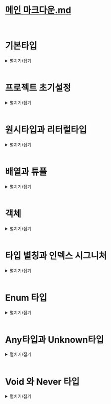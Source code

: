 # [메인 마크다운.md](README.md)
<br>

# 기본타입
<details>
<summary>펼치기/접기</summary>
<br>

타입스크립트가 자체적으로 제공하는 타입들을 말하며, 내장 타입이라고도 부른다.

## 타입 계층도
![타입 계층도.png](%ED%83%80%EC%9E%85%20%EA%B3%84%EC%B8%B5%EB%8F%84.png)
위 사진은 타입스크립트가 제공하는 여러개의 기본 타입들을 계층에 따라 분류한 타입 계층도, 타입 트리 라는 그림이다.  
그림을 자세히 보면 **null**, **undefined**, **number**, **string** 처럼 자바스크립트에서 이미 사용중인 타입들도 존재하며,  
그밖에 **unknown**, **any**, **void**, **never** 같은 자바스크립트에서는 볼 수 없었던 처음 듣는 생소한 타입들도 존재한다.

타입스크립트에서는 이처럼 꽤 많은 기본 타입들이 제공 되며, 각각의 타입들은 서로 부모와 자식 관계를 이루게 되면서 계층을 형성하게된다.  

## 배우게 될 타입스크립트 타입

- 원시타입
  - number
  - string
- 비원시타입
  - object
  - Array
- 특수타입
  - unknown
  - any
  - void
  - undefined


</details>
<br>

# 프로젝트 초기설정
<details>
<summary>펼치기/접기</summary>
<br>

- 프로젝트 초기화
  ```bash
  npm init
  ```

- @types/node 패키지 설치 (Node.js 타입 정의 제공 패키지)
  ```bash
  npm i @types/node
  ```
  
- tsconfig.json
  ```json
  {
    "compilerOptions": {
      "target": "ESNext", /* 컴파일 결과인 자바스크립트 코드가 사용할 자바스크립트 버전*/
      "module": "ESNext", /* 컴파일 결과인 자바스크립트 코드가 사용할 모듈 시스템 버전 */
      "outDir": "dist", /* 컴파일 결과인 자바스크립트 코드가 위치할 디렉토리 */
      "strict": true, /* 엄격한 타입 검사 */
      "moduleDetection": "force" /* 모든 타입스크립트 파일들을 개별 모듈로 취급 */
    },
    "include": ["src"] /* tsc 대상 디렉토리 */
  }
  ```

- src/index.ts 추가
  ```ts
  console.log("안녕 새 프로젝트");
  ```
  
- tsc 컴파일 명령
  ```bash
  tsc
  ```
- 컴파일 결과 js파일
  ```js
  console.log("안녕 새 프로젝트");
  export {}; // tsconfig.json "moduleDetection": "force"로 자동 추가
  ```
  
- 컴파일된 js파일 node 실행
  ```js
  node dist/index.js
  ```

###  TypeScript ESM 지원을 위한 ts-node 설정
node 실행시 아래와 같은 오류가 발생한다.
- SyntaxError: Unexpected token 'export' 에러 발생
  ```text/plain
  SyntaxError: Unexpected token 'export'
    at internalCompileFunction (node:internal/vm:77:18)
    at wrapSafe (node:internal/modules/cjs/loader:1288:20)
    at Module._compile (node:internal/modules/cjs/loader:1340:27)
    at Module.m._compile (C:\Users\yjou7\AppData\Roaming\npm\node_modules\ts-node\src\index.ts:1618:23)
    at Module._extensions..js (node:internal/modules/cjs/loader:1435:10)
    at Object.require.extensions.<computed> [as .ts] (C:\Users\yjou7\AppData\Roaming\npm\node_modules\ts-node\src\index.ts:1621:12)
    at Module.load (node:internal/modules/cjs/loader:1207:32)
    at Function.Module._load (node:internal/modules/cjs/loader:1023:12)
    at Function.executeUserEntryPoint [as runMain] (node:internal/modules/run_main:135:12)
    at phase4 (C:\Users\yjou7\AppData\Roaming\npm\node_modules\ts-node\src\bin.ts:649:14)
  ```
기본적으로 Node.js는 CommonJS(CJS) 모듈 시스템을 사용하며, 타입스크립트는 ESM 구문을 지원한다.  
(우리 설정에서는 명시적으로 한번 더 타입스크립트의 컴파일러의 module옵션을 ESNext로 설정함.)
Node.js가 CommonJS 환경에서 실행되면 타입스크립트의 ESM 구문을 이해하지 못하기 때문에 발생한 오류이다.  
대응 방법으로는 package.json에 아래와 같이 Node.js에 ESM을 사용하겠다는 명시적 설정을 한다.  
이는 Node.js가 기본 CommonJS 모듈 시스템에서 타입스크립트의 ESM 구문을 인식할 수 있도록 설정하는 것이다.  

- "type": "module" 옵션 추가 (package.json)
  ```json
  "type": "module", /* 추가 */
  "scripts": {/* 생략 */}
  ```

- ts-node 컴파일 및 실행 명령
  ```
  ts-node src/index.ts
  ```

- ERR_UNKNOWN_FILE_EXTENSION 에러발생  
  ```
  TypeError [ERR_UNKNOWN_FILE_EXTENSION]: Unknown file extension ".ts" for C:\Programming\workspace_vs\onebite-typescript\section02\src\index.ts
    at Object.getFileProtocolModuleFormat [as file:] (node:internal/modules/esm/get_format:160:9)
    at defaultGetFormat (node:internal/modules/esm/get_format:203:36)
    at defaultLoad (node:internal/modules/esm/load:143:22)
    at async nextLoad (node:internal/modules/esm/hooks:865:22)
    at async nextLoad (node:internal/modules/esm/hooks:865:22)
    at async Hooks.load (node:internal/modules/esm/hooks:448:20)
    at async MessagePort.handleMessage (node:internal/modules/esm/worker:196:18) {
    code: 'ERR_UNKNOWN_FILE_EXTENSION'
  }
  ```
  ts-node는 기본적으로 commonJS 모듈 시스템을 지원한다.  
  앞서 "type": "module" 설정이 Node.js의 ESM 환경을 활성화하지만, 기본적으로 CommonJS 모듈 시스템인 ts-node(따로 설정은 가능함.)를 통해 .ts파일을 실행하려 하기 때문에 .ts 파일 확장자를 처리하지 못한다.  
  이러한 복합적인 원인으로 ERR_UNKNOWN_FILE_EXTENSION 문제가 발생한다.  

  이를 해결하기 위해서는타 타입스크립트 컴파일 옵션 설정을 통해 ts-node 옵션에 esm을 활성화 해줘야 한다.  

- 타입스크립트 컴파일 옵션 ts-node esm 추가
  ```json
  "ts-node": {
    "esm": true
  }
  ```

  만약 위 옵션 추가후에도 ts-node 오류가 난다면 이는 node버전별 설정 차이 이기 때문에 package.json의 Node.js의 ESM 활성화 설정인 `type:module 옵션을 제거`하고 타입스크립트 컴파일러 옵션을 `module 옵션을 CommonJS`로 변경한 뒤 실행하면 정상적으로 실행된다.  
  그러나 현재 프로젝트의 모듈시스템 버전은 ESNext로 설정해야 하므로 더이상 ts-node를 사용하지 않고 tsx 명령을 통해 컴파일과 실행을 동시에 하도록 한다.(두 설정 모두 제거.)  
  
- tsx 컴파일 및 실행 명령
  ```
  tsx src/index.ts
  ```  

</details>
<br>

# 원시타입과 리터럴타입
<details>
<summary>펼치기/접기</summary>
<br>

## 원시타입 (Primitive Type) 이란?
동시에 딱 하나의 값만 저장할 수 있는 타입을 말한다.  
예를들어 원시타입이 아닌 배열이나 객체와 같은 비원시타입은 여러개의 값들을 저장할 수 있다.  
반면에 number, string, boolean, null, undefined 같은 원시타입들은 숫자면 숫자, 문자열이면 문자열 등, 딱 하나의 값만 저장할 수 있는 타입이다.  


### 종류
1. number
2. string
3. boolean
4. null
5. undefined

### number타입  
  자바스크립트에서 숫자를 의미하는 모든 값을 포함하는 타입이다.
- chapter1.ts
  ```ts
  /* 1. number 타입 */
  let num1: number = 123; // 양의 정수
  let num2: number = -123; // 음의 정수
  let num3: number = 0.123; // 양의소수
  let num4: number = -0.123; // 음의 소수
  let num5: number = Infinity; // 양의 무한대
  let num6: number = -Infinity; // 음의 무한대
  let num7: number = NaN; // Not A Number
    
  num1 = 'hello'; // Type 'string' is not assignable to type 'number'.
  ```
  위와 같이 변수의 이름 뒤에 콜론(:)을 쓰고 타입을 작성하여 변수의 타입을 정의하는 문법을 타입스크립트에서는 타입 주석 또는 타입 어노테이션이라고 부른다.  
  ```ts
  /* 1. number 타입 */
  let num1: number = 123; // 양의 정수
  num1 = 'hello'; // Type 'string' is not assignable to type 'number'.
  ```
  만약 위처럼 문자열로 초기화 하게 되면, 오류가 난다.
  ```ts
  /* 1. number 타입 */
  let num1: number = 123; // 양의 정수
  num1.toUpperCase(); // Property 'toUpperCase' does not exist on type 'number'.
  ```
  문자열에만 적용할 수 있는 문자열 전용 메소드도 사용할 수 없다.

  ```ts
  /* 1. number 타입 */
  let num1: number = 123; // 양의 정수
  num1.toFixed();
  ```
  숫자에만 사용 가능한 메소드 정상 호출이 가능하다.

### string타입
- chapter1.ts
  ```ts
  /* 2. string 타입 */
  let str1: string = "hello" // 쌍따옴표 문자열
  let str2: string = 'hello' // 홑따옴표 문자열
  let str3: string = `hello` // 벡틱 문자열
  let str4: string = `hello ${num1}` // template literal도 string 타입에 포함된다.
  ```
  마찬가지로 `str1 = 123;` 처럼 정수로 초기화 하게 되면 오류가 나며, `str1.toFixed();` 과 같이 코드를 선언하게 되면 숫자에만 적용할 수 있는 숫자 전용 메소드를 사용할 수 없게 된다. 
  
### boolean타입
- chapter1.ts
  ```ts
  /* 3. boolean 타입 */
  let bool1: boolean = true;
  let bool2: boolean = false;
  ```
  당연히 문자열이나 숫자열을 저장하려고 하면 오류가 발생한다.  

### null타입
- chapter1.ts
  ```ts
  /* 4. null 타입 */
  let null1: null = null;
  ```
  null값 이외에는 다른값을 저장할 수 없게 된다.
- 
### undefined타입
- chapter1.ts
  ```ts
  /* 5. undefined 타입 */
  let unde1: undefined = undefined;
  ```
  
null과 undefined는 타입스크립트에서 별도의 타입으로 존재하기 때문에 변수의 타입으로 정의할 수 있다.

### strictNullChecks (엄격한 null체크) 컴파일 옵션
한가지 생각해 볼 법한 주제가 있다.  
`let numA: number = null;` 코드처럼 자바스크립트의 경우 지금 당장 넣을 값이 없는경우 null로 초기화 하지만, 타입스크립트에서는 이를 허용하지 않는다.  
null이라는 값은 null타입이 별도로 존재하고 number타입 안에 포함되는 값이 아니기 때문이다.  
만약 정말 중간에 저장할 값이 없어서 어쩔수 없이 잠깐 null이라도 넣어야하는 상황이 있을 수 있다.  
이 경우 컴파일러 옵션을 조절하여 임시로 null값을 저장할 수 있는 방법이 존재한다.  

- tsconfig.json
  ```json
  {  
    "strict": true,
    "strictNullChecks": false
  }
  ```
  
- Restart TS Server  
  Ctrl + Shift + P > restart 검색 > Restart TS Server

strictNullChecks 옵션은 이름에서 알 수 있듯이, 엄격한 null 검사 옵션이다.
엄격하게 null을 검사한다는것은 쉽게 말해 null타입이 아닌 변수에 null값을 할당하는것을 허용할 것인지에 대해 결정하는 옵션이다.  
이 옵션을 false로 적용하게 되면 null타입이 아닌 number타입의 변수에도 null을 임시로 넣을 수 있게 설정해 줄 수 있는 것이다.
개발하고 있는 상황에 따라 변수에 null값을 임시로 넣어야 하는 상황이 많다면 strictNullChecks 옵션을 끄고 개발 할 수 있다.
옵션을 따로 명시적으로 선언하지 않을경우 해당 옵션의 기본값은 true로 엄격하게 null을 검사하도록 적용된다.
strict옵션이 strictNullChecks 옵션의 상위 옵션이다.
기본적으로 strict옵션이 켜져있으면 strictNullChecks 옵션도 따라서 켜지고, 만약 strict옵션이 꺼져있으면 strictNullChecks옵션도 함께 꺼진다.  
위 컴파일 설정 예제에서는 strict옵션이 켜져있고 strictNullChecks옵션은 개발자가 명시적으로 꺼놨기 때문에 이 경우 strict는 켜져있으나 strictNullchecks옵션은 꺼져있게 된다.  

(옵션을 끄는 방법은 역순으로 지운뒤 Restart TS Server를 실행하면 된다.)

## 리터럴(literal)타입

타입스크립트에서는 number나 string처럼 여러 형태의 값을 포함하는 타입 뿐만아니라, 딱 하나의 값만 포함하는 리터럴(literal)이라는 독특한 타입이 존재한다.
리터럴(값) 타입이란 값 그 자체가 타입이 되는 유형의 타입들이다.  
예를들어 `let numB: 10 = 10;` 코드처럼 numB라는 변수의 타입을 number가 아닌 값 10으로 정의한다.  
이렇게 변수의 타입을 값 그 자체로 정의하면, 정의한 값 외에는 다른 값을 저장할 수 없다.  
10이라는 값만 허용하는 타입을 만든셈이다.  
숫자 타입 말고도 다른 타입들도 리터럴 타입으로 정의가 가능하다.

### string literal
- chapter1.js
  ```ts
  let strA: "hello" = "hello";
  strA = "df" // Type '"df"' is not assignable to type '"hello"'. 
  ```
  위와 같이 문자열 hello라는 값의 리터럴 타입의 변수 strA를  선언한 후, 해당 변수에 다른 문자열 값인 "df"로 초기화시 오류가 발생하게 된다.

### boolean literal
- chapter1.js (boolean literal)
  ```js
  let boolA: true = true;
  boolA = false; // Type 'false' is not assignable to type 'true'
  let boolB: true = false; // Type 'false' is not assignable to type 'true'.
  ```
  3번째 라인 코드처럼 리터럴 타입을 선언함과 동시에 리터럴 타입과 다른 값을 저장할 경우에도 오류가 발생한다.  

타입스크립트의 리터럴 타입은 원시타입 안에 포함되는 값 중 하나를 마치 타입인것과 같이 정의해서 사용할 수 있다.
리터럴 타입은 복합적인 타입들을 만들 때 굉장히 유용하게 사용되기 때문에 알아두는것이 좋다.
</details>
<br>

# 배열과 튜플
<details>
<summary>펼치기/접기</summary>
<br>

## 배열 타입

### Type[] - 인덱스 기호 방식 타입
- src/chapter2.ts
  ```ts
  let numArr: number[] = [1, 2, 3]; // 1. Type[] - 인덱스 기호 방식 배열 타입
  let strArr: string[] = ["hello", "im", "yooHyeokSchool"];
  ```

## Array<Type> - 제네릭 타입 방식의 배열 타입
- src/chapter2.ts
  ```ts
  let boolArr: Array<boolean> = [true, false, true]; // 2. Array<Type> - 제네릭 타입 방식의 배열 타입 정의
  ```

## 다양한 타입의 요소로 구성된 배열의 배열타입
변수의 타입을 어떻게 정의해야 될지 잘 모르겠을 때에는 마우스 커서를 변수에 올려본다.  
이전에 설명했던 타입추론 즉, 타입스크립트는 점진적 타입 시스템을 사용하기 때문에 변수의 타입을 초기화하는 값을 기준으로 자동으로 추론한다.  
따라서 IDE의 도움을 받아 추론된 타입을 확인한다.  
let multiArr: (string | number | boolean)[] 와 같이 알려주는데 여기서 소괄호는 요소의 타입이고, 대괄호는 배열이다.  
소괄호 안에 string | number | bollean 이라고 되어있는데, 여기서 | 바를 사용하는것을 유니온타입이라고 부르며,  
이는 배열의 요소가 string이나 number나 boolean일 수 있다는 의미로 이렇게 유연한 타입을 만들 수 있다. 
- src/chapter2.ts
  ```ts
  let multiArr: (number | string | boolean)[] = [1, "hello", true];
  ```

## 다차원 배열 타입
 다차원 배열이란?  
 배열 안에 배열, 배열 안에 배열 안에 배열 과 같이 2차원이거나 3차원 배열을 의미한다.  
 타입을 정의하는 방법은 요소들의 타입을 적고, 대괄호를 두번 기제한다.  
- src/chapter2.ts
  ```ts
  let doubleArr: number[][] = [
    [1, 2, 3],
    [4, 5]
  ]
  ```
## 튜플 타입

튜플이란?  
자바스크립트에는 없고 타입스크립트에서만 특별하게 제공되는 타입으로 길이와 타입이 고정된 배열을 말한다.  
자바스크립트의 배열은 기본적으로 길이와 타입 모두 고정되어 있지 않다.  
따라서 개수를 마음대로 늘릴 수도 있고 배열에 들어가는 요소의 타입도 자유롭다.  
그리고 타입스크립트의 배열은 배열에 들어가는 요소의 타입은 고정시킬 수 있지만 길이까지 고정시킬 수는 없다.  
튜플은 타입도 고정하지만 길이까지 고정할 수 있는 그런 배열 타입을 의미한다.  

- src/chapter2.ts
  ```ts
  let tup1: [number, number] = [1, 2] // 오직 number 타입
  tup1 = [1, 2, 3] // Error: Type '[number, number, number]' is not assignable to type '[number, number]'. Source has 3 element(s) but target allows only 2.
  tup1 = ["1", "2"] // Error: Type 'string' is not assignable to type 'number'.
  ```
튜플의 타입을 정의하는 방법은 각 요소들의 타입을 대괄호 안에 배열 형태로 나열한다.  
이렇게 튜플 타입을 정의할 경우 처럼 튜플 타입의 길이를 넘어서는 배열도 저장할 수 없으며,  
길이를 만족하더라도 타입을 만족하지 않는 배열도 저장할 수 없다.  

만약 타입이 서로 다른 튜플을 정의할 경우 타입의 순서가 다르게 초기화 하거나, 역시 길이가 다르면 오류가 발생하게 된다.
- src/chapter2.ts
  ```ts
  let tup2: [number, string, boolean] = [1, "2", true] // 튜플 타입 정의: 각 요소의 타입을 배열형태로 정의한다.
  tup2 = ["2", 1, true] // Error: Type 'string' is not assignable to type 'number' / Type 'number' is not assignable to type 'string'.
  ```


사실 튜플은 별도로 존재하는 자료형이라 보기 어렵고, 그냥 배열이다.
- src/chapter2.ts
  ```ts
  let tup1: [number, number] = [1, 2];
  let tup2: [number, string, boolean] = [1, "2", true];
  ```
- tsc 컴파일 - dist/index.js
  ```js
  let tup1 = [1, 2];
  let tup2 = [1, "2", true];
  export {};
  ```
위와 같이 tsc로 컴파일 하고 결과를 보게되면, 결국 자바스크립트 코드로 컴파일 되어 변환될때는 배열로 변환된다는것을 확인할 수 있기 때문이다.  

또한, 튜플 타입으로 정의된 배열에 배열의 메소드를 활용하여 push를 하거나 pop을 할 때에는 튜플의 길이 제한이 발동하지 않는다.
따라서 튜플 타입을 사용할 때에는 배열 메소드를 사용해서 push나 pop과 같이 요소를 추가하거나 제거할 때에는 각별히 주의해서 사용해야한다.
- src/chapter2.ts
  ```ts
  let tup2: [number, string, boolean] = [1, "2", true]
  tup2.push("메롱")
  ```


### 튜플을 유용하게 사용할 수 있는 예제
- src/chapter2.ts
  ```ts
  const user = [
    ["유혁", 1],
    ["스쿨", 2],
    ["홀리", 3],
    ["몰리", 4],
    [5, "초이"] // 해당 요소의 0번 인덱스에 toUpperCase()를 적용한다면, 오류가 발생할것이다.
  ]
  ```
위 배열 형태를 보면, 2차원 배열의 첫번쨰 요소로 이름, 두번째 요소로 인덱스를 규칙적으로 사용하고 있다.
그러나 눈치 없는 동료 개발자가 해당 배열에 첫번째 요소로 인덱스를, 두번째 요소로 이름을 넣게 될 경우 
만약 해당 요소의 0번 인덱스에 toUpperCase()를 적용한다면, 오류가 발생할것이다.

이러한 상황은 튜플 타입을 정의하여 미연에 방지할 수 있다.

- src/chapter2.ts
  ```ts
  const user: [string, number][] = [
    ["유혁", 1],
    ["스쿨", 2],
    ["홀리", 3],
    ["몰리", 4],
    [5, "초이"] // Error: Type 'number' is not assignable to type 'string' | Type 'string' is not assignable to type 'number'
  ]
  ```

위 예제 코드와 같이 `[string, number][]` 의 형태로 첫번째 요소는 문자열, 두번째 요소는 숫자로 정의해준다.  
(이는 일반적인 배열 버킷 구조와 반대되는 순서로 보일 수 있다.)
결론적으로, 튜플을 사용하면 배열을 사용할 때 인덱스의 위치에 따라서 넣어야 하는 값들이 이미 정해져 있고, 그 순서를 지키는 게 중요할 때 
값을 잘못 넣지 않도록 방지해 줄 수 있다.
</details>
<br>

# 객체
<details>
<summary>펼치기/접기</summary>
<br>

## object 타입
자바스크립트에는 object라는 객체를 의미하는 타입이 있다.  
해당 타입은 사용자가 정의한 객체의 타입으로 정의할 수 있다.  

- object 타입으로 객체 타입 정의 - src/chapter3.ts
  ```ts
  let user:object = {
    id: 1,
    name: "유혁스쿨"
  }
  ```
그러나 object는 객체라는 정보 외에는 아무런 정보 없는 타입이므로 object타입으로 정의할경우 해당 객체의 property나 메소드에 뭐가 있는지 알 수 없게 된다.  
따라서 object타입으로 객체의 타입을 정의한다면 점 표기법으로 접근할 경우 오류가 발생한다.  

- 프로퍼티 접근시 오류 발생 - src/chapter3.ts
  ```ts
    let user:object = {
    id: 1,
    name: "유혁스쿨"
  }
  user.id; // Property 'id' does not exist on type 'object'.
  ```
타입스크립트에 object라는 타입은 값이 객체다 라는 정보 외에는 아무런 정보가 없는 타입이기 때문에, object로 정의할 경우 해당 객체의 프로퍼티나 메소드에 무엇이 있는지 알 수가 없다.
변수의 타입을 object로 지정한다는 것은 "이 변수는 객체이긴 한데 그 이상은 몰라" 라는것과 같다.  
따라서 객체의 타입을 정할때에는 해당 프로퍼티를 포함하여 객체의 모양을 정확한 타입으로 만들어야 한다.  

- 객체 타입 정의 - src/chapter3.ts
  ```ts
  let user2: { // 객체를 선언하는 형태로 객체 내부에 property를 선언하고 타입을 지정
    id: number;
    name: string;
  } = {
    id: 1,
    name: "유혁스쿨"
  }
  user2.id;
  ```
위 코드처럼 변수 user의 타입에 중괄호를 먼저 열고, 마치 객체 리터럴을 쓰는것 처럼 각각의 property를 선언해주고, 각 property에 정의할 타입을 지정해준다.  
이렇게 객체에 대한 정확한 타입을 정의할 경우 점 표기법으로 프로퍼티에 접근하는 코드에 오류가 없이 정상적으로 수행된다.  

결론적으로 정리하자면 객체의 타입을 정의할 때 object를 사용하면 객체인것은 알지만 프로퍼티나 메소드에 접근하면 오류가 나기 때문에 잘 쓰지 않고 객체의 모든 프로터티들의 타입까지 구조적으로 정의할 수 있는 방식으로 사용해야 한다.  

- 다른 예제 - src/chapter3.ts
  ```ts
  let dog: {name: string; color: string;} = {
    name: "돌돌이",
    color: "brown"
  }
  ```
위와 같이 객체의 타입을 property 기반으로 잘 정의할 수가 있다.  

C언어나 Java같은 정적 타입 시스템 언어의 경우 이렇게 객체의 타입을 정의할 때 프로퍼티를 일일히 다 나열해 가면서 프로퍼티 기반으로 객체 타입을 정의하는 하기도 하지만, 특정 상황에서는 객체면 모두 Object로, 문자열이면 모두 String으로 이름을 기준으로 타입을 정의하는 경우가 많다.  
그러나 타입스크립트에서는 방금 타입을 정의했던 것처럼 User객체만의 타입을 프로퍼티 기반으로 정의하고, Dog 객체만의 타입을 프로퍼티 기반으로 정의한다.  
이렇게 타입스크립트에서는 객체의 타입을 정의할 때 object같은 단순한 이름으로 타입을 정의하는 것이 아니라 해당 객체를 이루는 프로퍼티나 메소드가 어떻게 생겼는지 즉, 해당 객체의 구조를 기준으로 타입을 정의한다.  
따라서 타입스크립트의 이런 특징을 구조적 타입 시스템 이라고 부른다.  
구조적 타입 시스템은 쉽게말해 프로퍼티를 기준으로 타입을 결정하는 시스템 이므로 프로퍼티 기반 타입 시스템이라고도 부르기도 한다.  
반면 이전에 설명했던 자바와 C 등 대부분의 언어가 사용하는 이름을 기준으로 타입을 정의하는 것을 명목적 타입 시스템이라고 부른다.  

#### 타입시스템 유형
- 구조적 (프로퍼티 기반)
  - property를 기준으로 타입을 결정하는 타입 시스템
  - 프로퍼티 기반 타입시스템 이라고도 한다.
  - 프로퍼티나 메소드등 객체의 구성 및 구조를 기준으로 타입 정의

- 명목적 (이름 기반)
  - 대부분의 프로그래밍 언어에서 사용하는 타입 시스템
  - 이름을 기준으로 타입을 정의한다.
  - ex) 객체의 경우 공통분모 Object, 문자열인 경우 String

### optional(선택적) 프로퍼티
객체를 사용하다 보면 가끔 어떤 프로퍼티는 없어도 되는 경우가 있다.  
예를들어 user라는 변수에 새로운 회원을 저장하고 싶은데 아직 회원의 id는 모르고 이름만 알고 있는 경우가 있다.  
이때 id를 모른다고 초기화하지 않는다면 오류가 발생한다.  
user라는 변수의 타입을 id와 name이라는 두개의 프로퍼티를 갖는 객체로 타입을 정의해 놨기 때문이다.  
이렇게 id라는 프로퍼티가 초기화시 있어도 되고 없어도 되는 선택적인 프로퍼티라면 id프로퍼티 이름 뒤에 물음표 하나만 추가해 주면 오류가 발생하지 않는다.  
여기서 물음표의 의미는 프로퍼티가 있어도 되고 없어도 된다는 뜻이다.
{id?: number} 과 같이 정의하였을때 해당 프로퍼티 타입을 해석해보면 
id프로퍼티는 있어도 되고 없어도 되는 선택적인 프로퍼티이며, 만약 있을경우 value의 타입은 number여야만 한다. 라는 뜻으로 타입이 정의된다.
프로퍼티를 지정해 줄것이라면 정수값으로 지정해주고, 만약 정수가 아닌 문자열 값으로 지정할 경우 오류가 발생한다.

- src/chapter3.ts
  ```ts
  let user3: {id?: number; name: string;};

  user3 = {
    name: "홍길동"
  }
  ```

### readonly(읽기전용) 프로퍼티
예를들어 내부에서 값이 절대 수정되어서는 안되는 환경변수 등 객체의 프로퍼티에 접근하여 값을 변경하면 안되는 경우가 있다.  
이런 경우 타입 정의에서 해당 프로퍼티의 이름 앞에 readonly라는 키워드를 붙이면 프로퍼티의 값을 변경하는 행위를 막을 수 있다.  

- src/chapter3.ts
  ```ts
  let config: {readonly apiKey: string;} = {
    apiKey: "My Api Key"
  }

  config.apiKey = "hacked" // Error: Cannot assign to 'apiKey' because it is a read-only property.
  ```
  
</details>
<br>

# 타입 별칭과 인덱스 시그니처
<details>
<summary>펼치기/접기</summary>
<br>

## 타입별칭
변수를 정의하는 것과 같이 타입에 별칭을 주어 정의하는 방식이다.  
만약 여러개의 프로퍼티로 구성된 객체가 하나 있고, 동일한 타입의 프로퍼티로 구성된 객체를 반복해서 선언할 경우 코드가 굉장히 길어진다.  
이런 경우에 마치 변수를 선언하는것 처럼 타입을 별칭으로 먼저 정의한 후 각각의 객체에 타입 어노테이션으로 해당 별칭을 적용하면 타입 재사용이 가능해지며,  
불필요한 코드라인을 절약할 수 있다.  

### 타입별칭 예제

#### AS-IS
- src/chapter4.ts
  ```ts
  let user: {
    id: number;
    name: string;
    nickname: string;
    birth: string;
    bio: string;
    location: string;
  } = {
    id: 1,
    name: "유재혁",
    nickname: "유혁스쿨",
    birth: "1992.10.23",
    bio: "안녕하세요",
    location: "광명시"
  }
  let user2: {
    id: number;
    name: string;
    nickname: string;
    birth: string;
    bio: string;
    location: string;
  } = {
    id: 2,
    name: "홍길동",
    nickname: "유혁스쿨",
    birth: "1992.10.23",
    bio: "안녕하세요",
    location: "광명시"
  }
  ```
  위 코드를 보면 벌써부터 페이지의 절반을 차지한다.  
  실제로 객체의 타입을 보면 동일하게 반복되는것을 볼 수 있다.  
  이제 이 코드들에 타입 별칭을 적용해본다.  

#### TO-BE
- src/chapter4.ts
  ```ts
  type User = { // 타입 별칭 선언시 type 키워드를 통해 선언한다.
    id: number;
    name: string;
    nickname: string;
    birth: string;
    bio: string;
    location: string;
    // extra: string; // property 추가시 User 별칭을 타입으로 정의한 모든 객체에 적용됨
  }

  let user3:User  = {
    id: 1,
    name: "유재혁",
    nickname: "유혁스쿨",
    birth: "1992.10.23",
    bio: "안녕하세요",
    location: "광명시"
  }
  let user4:User = {
    id: 2,
    name: "홍길동",
    nickname: "유혁스쿨",
    birth: "1992.10.23",
    bio: "안녕하세요",
    location: "광명시"
  }
  ```
  코드를 보면, `type` 이라는 키워드를 통해 타입별칭을 통해 객체의 타입을 별칭으로 딱 한번 정의하고, 정의한 타입별칭을 타입어노테이션에 정의하여 중복되는 코드를 줄였다.  
  이렇게 타입별칭을 사용하면 한가지 장점이 더 존재한다.  
  만약 이렇게 타입별칭으로 타입을 공통으로 정의한 모든 객체가 새로운 프로퍼티가 필요할 경우 타입별칭에 한번만 추가로 선언해주면,  
  타입별칭을 적용한 모든 객체에 해당 프로퍼티 타입이 공통적으로 적용된다.

#### 새로운 프로퍼티 추가

- src/chapter4.ts
  ```ts
  type User = {
    id: number;
    name: string;
    nickname: string;
    birth: string;
    bio: string;
    location: string;
    extra: string; // property 추가시 User 별칭을 타입으로 정의한 모든 객체에 적용됨
  }
  ```

#### 타입 중복 오류
타입별칭은 이전에 설명했던것 처럼 마치 let 키워드로 선언하는 변수 처럼 중복된 이름으로 선언할 경우 오류가 난다.  
- src/chapter4.ts
  ```ts
  type User = {
   /* 생략 */ 
  }
  type User = {} // Duplicate identifier 'User'.
  ```
  따라서 타입별칭을 선언할 때 같은 스코프 내에서는 중복되지 않도록 주의해야한다.
#### 타입 스코프(범위)
함수 블록 내에서는 내부에 정의한 타입이 User 타입이 된다.  
함수 바깥이라면 함수 바깥에 정의된 User 타입이 적용된다.
- src/chapter4.ts
  ```ts
  type User = {/* 생략 */};
  function func() {
    type User = {/* 생략 */};
  } 
  ```
#### 타입 별칭 컴파일 결과
타입스크립트에 type 관련 코드들은 컴파일 결과 자바스크립트 코드에서는 모두 다 제거된다.  
그렇기 때문에 타입 별칭으로 만든 타입들도 당연히 다 제거가 된다.  

- 타입스크립트 컴파일
  ```bash
  tsc src/chapter4.ts
  ```

- 컴파일 확인: dist/chapter4.js   
  ```js
  let user3 = {
    id: 1,
    name: "유재혁",
    nickname: "유혁스쿨",
    birth: "1992.10.23",
    bio: "안녕하세요",
    location: "광명시"
  };
  let user4 = {
      id: 2,
      name: "홍길동",
      nickname: "유혁스쿨",
      birth: "1992.10.23",
      bio: "안녕하세요",
      location: "광명시"
  };
  function func() {
  }
  export {};
  ```
## 인덱스 시그니처
key와 value의 규칙을 기준으로 객체의 type을 정의할 수 있는 문법을 말한다.


- src/chapter4.ts
  ```ts
  type countryCodes = {
    Korea: string;
    UnitedState: string;
    UnitedKingdom: string;
  }
  let countryCodes = {
    Korea: 'ko',
    UnitedState: 'us',
    UnitedKingdom: 'uk'
  }
  ```

### 상황 가정
위 코드를 보면 현재 countryCodes객체는 3개의 프로퍼티밖에 없다.  
만약 만들게 될 서비스가 초 거대 글로벌 서비스로 200개 가까운 모든 국가들의 코드를 다 넣어야 한다면 타입 별칭에도 모든 프로퍼티의 키를 다 넣어줘야 한다.  
이 경우 객체의 프로퍼티의 key와 value의 타입 관련된 규칙을 본다.  
key는 모두 string타입이며 value도 모두 string 타입이다.  
key가 string타입이고 value가 string타입인 프로퍼티들은 모두 허용하도록 타입을 만들면 어떤 국가를 추가하여도 문제가 되지 않게 된다.  
이렇게 key와 value의 규칙을 기준으로 객체의 type을 정의할 수 있는 문법이 바로 인덱스 시그니처라는 문법이다.

### 인덱스 시그니처 예제1
대괄호 안에 key의 타입을 정의하고, 해당 배열에 콜론을 입력하고 타입을 정의하면 key의 타입이 된다.
이렇게 key와 value의 타입을 기준으로 규칙을 이용하여 아주 유연하게 객체의 타입을 정의하는 문법을 인덱스 시그니처 라고 부른다.
인덱스 시그니쳐를 이용하면 key와 value의 타입이 어떤 규칙을 가지고 움직이는 객체의 타입을 정의할 때 굉장히 유용하게 사용될 수 있다.

#### 문자열 타입의 key와 문자열 타입의 value에 대한 객체 타입 지정
- src/chapter4.ts
  ```ts
  type countryCode = {
    [key: string]: string
  }

  let countryCodes2: countryCode = {
    Korea: 'ko',
    UnitedState: 'us',
    UnitedKingdom: 'uk'
  };
  ```

#### 문자열 타입의 key와 정수 타입의 value에 대한 객체 타입 지정
- src/chapter4.ts
  ```ts
  type countryNumberCodes = {
    [key: string]: number;
  }
  /* 국가별 숫자 코드 */
  let countryNumberCodes: countryNumberCodes = { 
    Korea: 410,
    UnitedState: 840,
    UnitedKingdom: 826
  }
  ```
### 주의점 1  
인덱스 시그니처 타입은 프로퍼티가 없는 빈 객체에도 사용이 가능하다.  
인덱스 시그니처 타입은 타입 규칙을 위반하지만 않으면 모든 객체를 허용하는 타입이다.  
아래 예제코드에서의 객체는 아무런 프로퍼티가 없는 객체이다.  
규칙을 위반할 프로퍼티가 없는 셈이다.  

- src/chapter4.ts
  ```ts
  type countryNumberCodes = { //인덱스 시그니처 정의
    [key: string]: number;
  }
  let countryNumberCode: countryNumberCodes = {} // 프로퍼티를 정의하지 않아도 오류가 발생하지 않음.
  ```

### 인덱스 시그니처 필수 프로퍼티
key가 string이고 value가 number면 모두 허용하지만 반드시 korea라는 number타입의 프로퍼티가 꼭 있어야 할 경우 
아래의 예제코드와 같이 필수 프로퍼티에 대한 타입 지정을 추가해준다. 
- src/chapter4.ts
  ```ts
  type countryNumberCodeRequiredKorea = {
    [key: string]: number;
    Korea: number; // 필수 프로퍼티에 대한 타입 지정
  }
  ```

### 주의점 2
인덱스 시그니처 정의 및 필수 프로퍼티 타입 정의시 빈 객체를 저장하면 문제가 발생한다.
- src/chapter4.ts
  ```ts
  type countryRequiredKoreaNumberCode = {
    [key: string]: number;
    Korea: number; // 필수 프로퍼티 타입정의 추가
  }
  let countryCodeNumber: countryRequiredKoreaNumberCode = {} // Error: Property 'Korea' is missing in type '{}' but required in type 'countryNumberCode'.
  ```
따라서 만약 객체에 key가 string이고 value가 number면 모두 허용하지만 반드시 korea라는 number타입의 프로퍼티가 꼭 있어야 한다면 아래와 같이 
꼭 있어야 하는 필수 프로퍼티에 대한 타입정의를 추가해 줄 경우 오류가 발생하지 않는다.
- src/chapter4.ts
  ```ts
  type countryRequiredKoreaNumberCode = {
    [key: string]: number;
    Korea: number; // 필수 프로퍼티 타입정의 추가
  }
  let countryCodesNumber: countryRequiredKoreaNumberCode = {
    Korea: 410 // 필수 프로퍼티만 추가
  }
  ```

### 주의점 3
인덱스 시그니처를 사용하는 객체 타입에서 필수로 추가해야할 프로퍼티를 정의하려면,   
필수 프로퍼티의 value의 타입이 반드시 인덱스 시그니처의 value타입과 일치하거나 호환되야 한다.
아래의 코드는 문자열, 숫자 코드 모두 허용할 경우에 대한 예제이다.
- src/chapter4.ts
  ```ts
  type countryNumberAndStringCode = {
    [key: string]: number;  
    Korea: string; // Property 'Korea' of type 'string' is not assignable to 'string' index type 'number'
  }
  let countryCodesNumberAndStringa: countryNumberAndStringCode = { // Type '{ Korea: string; }' is not assignable to type 'countryNumberAndStringCode'.
    Korea: "ko" // Property 'Korea' is incompatible with index signature. Type 'string' is not assignable to type 'number'.
  }
  ```
 Korea라는 프로퍼티의 value타입이 string으로 되어있고, 인덱스 시그니처의 value의 타입은 number로 되어있기 때문에 문제가 발생한다.  

#### 해결책 1 (타입 일치)
인덱스 시그니처의 value타입과 필수 프로퍼티의 value타입을 반드시 일치시킨다.
- src/chapter4.ts
  ```ts
  type countryNumberAndStringCodes = {
    [key: string]: number;
    Korea: number;
  }

  let countryCodeNumberAndString: countryNumberAndStringCodes = {
    // Korea: "ko", // 인덱스 시그니처 특성상 사용할 수 없다.
    Korea: 410 
  }
  ```

#### 해결책 2 (유니온타입)
유니온타입을 활용하여 인덱스 시그니처에 정수와 문자열에 대한 다중 타입을 허용해 보자 (강의에는 없는 내용)
- src/chapter4.ts
  ```ts
  type countryStringAndNumberCode = {
    [key: string]: number | string;
    Korea: string;
  }

  let countryCodeStringAndNumber: countryStringAndNumberCode = {
    Korea: "ko"
  }
  ```

## 배열 타입에 대한 타입별칭과 인덱스 시그니처 예제

### 배열 타입 타입별칭

#### 숫자 타입 배열 타입별칭
  ```ts
  type NumberArr = number[];
  ```
#### 문자열 타입 배열 타입별칭
  ```ts
  type StringArr = string[];

#### 객체 타입 배열 타입별칭
  ```ts
  type Obj = {id: number; name: string};
  type ObjArr = Obj[];
  ```

### 배열 타입 인덱스 시그니처
#### 배열 타입에 인덱스 시그니처 적용
대괄호 안에 배열의 index에 대한 타입을 정의, 해당 배열에 타입을 정의하면 배열 요소의 타입이 된다.

#### 정수 타입 배열 인덱스 시그니처
  ```ts
  type NumbersArr = {
    [index: number]: number
  }
  let nubmersArr:NumbersArr = [1, 2, 3]
  ```ts
#### 정수 타입 배열 인덱스 시그니처

  type StringsArr = {
    [index: number]: string
  }
  let stringsArr:StringsArr = ["일", "이", "삼"]
  ```
#### 배열 인덱스 시그니처 필수 타입 정의 
인덱스 시그니처만 정의할 경우 배열의 push 메소드나 length같은 내장 기능을 사용할 경우 필수 타입으로 정의하지 않으면 오류가 발생한다.  
  ```ts
  type StringArray = {
    [index: number]: string; // 숫자 인덱스 키의 값은 문자열
    length: number; // length 속성 필수 타입 정의
    push: (item: string) => number; // push 메소드 필수 타입 정의
  }

  let customArray: StringArray = ["hello", "world"];
  let result = customArray.push("!"); // 길이 반환
  console.log(result) // 3
  console.log(customArray.length); // 3
  ```

</details>
<br>

# Enum 타입
<details>
<summary>펼치기/접기</summary>
<br>

## Enum 타입이란?
여러가지 값들에 각각 이름을 부여해 열거해두고 사용하는 타입으로 열거형 타입이라고도 부른다.  
자바스크립트에는 없고 타입스크립트에만 특별히 제공되는 새로운 타입이다.  

3명의 User가 있다고 가정하고 아래처럼 3명의 User 객체 코드를 작성한다
- src/chapter5.ts
  ```ts
  const user1 = {
    name: '유혁스쿨',
    role: 0 // 0: 관리자
  }

  const user2 = {
    name: '홍길동',
    role: 1 // 1: 일반유저
  }

  const user3 = {
    name: '아무개',
    role: 2 // 2: 게스트
  }
  ```
User의 권한을 설정할 때 보통 숫자로 배정하는 방법을 많이 사용하곤 한다.  
그런데 이렇게 숫자로 각각의 권한을 설정해 준 다음 개발을 진행하다 보면 종종 헷갈리는 경우가 생긴다.
숫자만 보고 기억하기가 조금 어려울 수 있다.
이렇게 실수하는 경우를 막기 위해 타입스크립트의 Enum을 활용하여 효율적으로 관리할 수 있다.

## Enum 정의 및 활용
타입 별칭을 사용하는 것처럼 enum이라는 키워드를 적은 뒤 enum의 이름을 적은 후 중괄호 안에 멤버를 선언한다.
각 멤버는 원하는 값으로 초기화한다.
- src/chapter5.ts
  ```ts
  enum Role {
    ADMIN = 0,
    USER = 1,
    GUEST = 2
  }
  ```

### 프로퍼티 값으로 Enum 적용
const 상수 객체 property에 접근하는것과 같은 문법으로 값에 할당해준다.
- src/chapter5.ts
  ```ts
  const member1 = {
    name: '유혁스쿨',
    role: Role.ADMIN // 0: 관리자
  }

  const member2 = {
    name: '홍길동',
    role: Role.USER // 1: 일반유저
  }

  const member3 = {
    name: '아무개',
    role: Role.GUEST // 2: 게스트
  }
  ```
  
### 컴파일 및 실행
- tsx src/chapter5.ts
  ```js
  console.log(member1, member2, member3)
  ```
- tsx 실행 결과
  ```text/plain
  { name: '유혁스쿨', role: 0 } { name: '홍길동', role: 1 } { name: '아무개', role: 2 }
  ```
이렇게 Enum을 활용하면 역할 같은 값들을 숫자 등으로 분류할 경우에 개발자들이 헷갈리지 않도록 도움을 준다.

## 묵시적 할당 및 컴파일 결과
 Enum의 멤버에 숫자를 명시적으로 할당하지 않아도 순차적으로 0번부터 자동으로 할당된다.
- src/chapter5.ts
  ```ts
  enum Auth {
    ADMIN,
    USER,
    GUEST
  }
  const player1 = {
    name: '유혁스쿨',
    auth: Auth.ADMIN // 0: 관리자
  }

  const player2 = {
    name: '홍길동',
    auth: Auth.USER // 1: 일반유저
  }

  const player3 = {
    name: '아무개',
    auth: Auth.GUEST // 2: 게스트
  }

  console.log(player1, player2, player3)
  ```
### 컴파일
- tsx src/chapter5.ts
  ```text/plain
  { name: '유혁스쿨', auth: 0 } { name: '홍길동', auth: 1 } { name: '아무개', auth: 2 }
  ```
값을 할당하지 않았음에도, 0부터 순차적으로 증가값이 부여된것을 확인할 수 있다.  

## 첫번째 멤버에 임의 정수값 할당
만약 첫번째 멤버에 임의 정수값을 할당한다면, 해당 정수값 기준으로 순차적으로 할당된다.
- src/chapter5.ts
  ```ts
  enum Tier {
    ADMIN = 10, // 첫번째 멤버에 할당값 10 지정
    USER,
    GUEST
  }

  const client1 = {
    name: '유혁스쿨',
    tier: Tier.ADMIN // 0: 관리자
  }

  const client2 = {
    name: '홍길동',
    tier: Tier.USER // 1: 일반유저
  }

  const client3 = {
    name: '아무개',
    tier: Tier.GUEST // 2: 게스트
  }

  console.log(client1, client2, client3)
  ```
- tsx src/chapter5.ts
  첫번째 멤버에 할당될 값을 0이 아닌 10으로 지정할 경우 10부터 순차적으로 할당된다.
  ```text/plain
  { name: '유혁스쿨', tier: 10 } { name: '홍길동', tier: 11 } { name: '아무개', tier: 12 }
  ```


## 두번째 멤버부터 값 할당
두번째 멤버의 값에만 할당할 경우, 첫번째 멤버에는 0이 할당되고, 명시적으로 할당한 두번째 멤버부터는  
`ADMIN:0 USER:10 GUEST:11`과 같이 할당된 값 기준으로 증가값이 순차적으로 값이 부여된다.
- src/chapter5.ts
  ```ts
  enum Level {
    ADMIN,
    USER = 10,
    GUEST
  }
  const soldier1 = {
    name: '유혁스쿨',
    level: Level.ADMIN // 0: 관리자
  }

  const soldier2 = {
    name: '홍길동',
    level: Level.USER // 1: 일반유저
  }

  const soldier3 = {
    name: '아무개',
    level: Level.GUEST // 2: 게스트
  }
  
  console.log(soldier1, soldier2, soldier3)
  ```
- tsx src/chapter5.ts
  두번째 멤버에만 명시적으로 10으로 할당할 경우 첫번째 멤버에는 0을 두번째 멤버부터는 10부터 순차적으로 할당된다.
  ```text/plain
  { name: '유혁스쿨', level: 0 } { name: '홍길동', level: 10 } { name: '아무개', level: 11 }
  ```
## 문자형 enum (문자열 값 할당)

### 각 국가별 언어를 열거하는 열거형 생성
- src/chapter5.ts
  ```ts
  enum Language {
    korean = 'ko',
    english = 'en'
  }

  const customer1 = {
    name: '유혁스쿨',
    tier: Tier.ADMIN, // 0: 관리자
    language: Language.korean
  }

  const customer2 = {
    name: '홍길동',
    tier: Tier.USER, // 1: 일반유저
    language: Language.english
  }

  const customer3 = {
    name: '아무개',
    tier: Tier.GUEST, // 2: 게스트
    language: Language.korean
  }
  ```
  
- tsx src/chapter5.ts
  ```text/plain
  { name: '유혁스쿨', tier: 10, language: 'ko' } { name: '홍길동', tier: 11, language: 'en' } { name: '아무개', tier: 12, language: 'ko' }
  ```

## Enum 타입 컴파일 결과
타입스크립트 관련 코드들은 컴파일 결과 파일인 자바스크립트에서 모두 사라진다.
그러나 enum 타입으로 값을 할당한 각 객체의 프로퍼티에는 마치 값을 쓰는 것처럼 사용하고 있다.
타입스크립트 코드이지만 tsx로 컴파일 시 오류가 발생하지 않고 실행이 잘 되는 것을 확인할 수있다.
enum은 특이하게 컴파일하더라도 코드가 사라지지 않는다.

- tsc
  ```js
  var Role;
  (function (Role) {
      Role[Role["ADMIN"] = 0] = "ADMIN";
      Role[Role["USER"] = 1] = "USER";
      Role[Role["GUEST"] = 2] = "GUEST";
  })(Role || (Role = {}));

  var Auth;
  (function (Auth) {
      Auth[Auth["ADMIN"] = 0] = "ADMIN";
      Auth[Auth["USER"] = 1] = "USER";
      Auth[Auth["GUEST"] = 2] = "GUEST";
  })(Auth || (Auth = {}));
  var Tier;
  (function (Tier) {
      Tier[Tier["ADMIN"] = 10] = "ADMIN";
      Tier[Tier["USER"] = 11] = "USER";
      Tier[Tier["GUEST"] = 12] = "GUEST";
  })(Tier || (Tier = {}));
  ```

복잡하지만 자바스크립트의 객체로 변환되고 있다는것을 컴파일 결과 코드를 통해 확인할 수 있다.
결론적으로 타입스크립트의 enum은 컴파일 결과 사라지지않고 자바스크립트의 객체로 변환되기 때문에 코드상에서 마치 값을 사용하듯 사용할 수 있다.
  
</details>
<br>

# Any타입과 Unknown타입
<details>
<summary>펼치기/접기</summary>
<br>

## Any타입
특정 변수의 타입을 확실히 모를 때 사용하는 타입이다.

**상황가정**
1. 변수를 하나 선언하고 해당 변수가 범용적으로 사용된다.
2. 현재 숫자 10을 넣었으나 추후 문자열도 들어가야 한다.

- src/chapter6.ts
  ```ts
  let anyVar = 10;
  anyVar = "10" // Type 'string' is not assignable to type 'number'.
  ```
복습을 해보자면 타입스크립트는 기본적으로 변수의 타입을 지정하지 않아도 초기화 하는 값을 기준으로 변수의 타입을 자동으로 추론한다.  
이를 타입추론이라 부른다.  
변수 anyVar는 정수값 10으로 초기화 되고 있기 때문에 number라는 타입으로 타입추론 된다.  
그렇기 때문에 문자열 값을 넣으려고 시도하면 당연히 오류가 발생한다.  

마치 자바스크립트 변수를 쓰듯 타입 검사 없이 타입 상관없이 아무 값이나 할당하려면 Any타입을 변수에 지정해주면 된다.  
Any라는 것은 우리말로 모든, 누구나 라는 뜻이다.  
Any Type이란 어떤 타입이던지 라는 뜻으로 이해할 수 있으며, 해당 변수의 타입어노테이션으로 any 키워드를 지정할 경우
어떤 타입이던지 해당 변수에 값을 할당할 수 있다. 라고 이해할 수 있다.  
변수에 어떤 타입의 값이든 할당을 허용하지만 `값이 할당되는 순간 타입추론을 통해 할당된 타입으로 타입이 변경된다.`

- src/chapter6.ts
  ```ts
  let anyVal:any = 10;
  anyVal = "십"; // string 정상 저장 - typeof: string(타입추론)
  anyVal = true; // boolean 정상 저장 - typeof: boolean(타입추론)
  anyVal = {}; // 객체 정상 저장 - typeof: object(타입추론)
  anyVal = () => {}; // 심지어 함수도 저장 가능 - typeof: function(타입추론)
  anyVal.toUpperCase(); // 모든 타입이 될 수 있기 때문에 문자열에만 있는 메소드 사용 가능
  anyVal.toFixed(); // 정수형에만 있는 메소드도 사용 가능 (제약없이 자유롭게 사용 가능)

  let num: number = 10;
  num = anyVal; // number타입 변수에 any타입 변수 할당시 타입오류 발생하지 않음.
  ```

위와같이 any타입을 변수에 지정할 경우 모든 타입의 값을 할당받을 수 있고, `[반대]`로 모든 타입의 변수에 any타입의 값이나 변수를 할당할 수도 있다.  
any타입은 타입스크립트의 타입검사를 통과하는 치트키 같은 타입이라고 생각하면 된다.  
그러나 ts-node나 tsx로 실행할 경우 runtime 오류가 발생한다.  
(TypeError: anyVal.toUpperCase is not a function)  
최종 초기화 값이 함수인데, 함수에서 문자열 함수를 호출하려고 하니 오류가 발생한것이다.  
any타입은 타입 검사 통과하는것이 아니라 사실 안하는것이라고 볼 수 있다.  
따라서 any타입을 지정할 경우 타입스크립트가 가지는 이점을 다 포기하는것과 다를 게 없다.  
타입 검사를 모두 다 통과(생략) 하고 런타임 에러가 발생하는 최악의 상황을 유발하게 된다.  
따라서 any타입은 가능한 한 최대한 사용하지 않는 편이 좋다.

## Unknown타입
any와 비슷하지만 조금 다르다.  
만약 변수에 어떤 타입이 들어올지 모를경우에는 any 혹은 unknown 둘중 하나를 쓸 수 있다.  
이 역시 변수에 어떤 타입의 값이든 할당을 허용하지만 값이 할당되는 순간 타입추론을 통해 할당된 타입으로 타입이 변경된다.  

- src/chapter6.ts
  ```ts
  let unknownVar: unknown;
  unknownVar = 1; // number
  unknownVar = "1"; // string
  unknownVar = () => {}; // 타입추론: function
  ```

### Any 타입과의 차이점 1
any타입에서는 가능했던 모든 타입이 unknown타입의 변수에 할당 되는것과 `[반대]`로 다른 모든 타입 변수에 할당은 `불가능` 하다.  
unknown타입은 any타입과는 다르게 모든 값을 저장할 수 있지만 반대로는 안된다.  
아래와 같이 number 타입 변수에 unknown 타입 변수를 할당할 수 없다.  
number 타입 뿐만 아니라 모든 타입의 변수에 할당할 수 없다.  

- src/chapter6.ts
  ```ts
  let unknownVar: unknown;
  let num: number = 10;
  num = unknownVar; // Type 'unknown' is not assignable to type 'number'.
  ```

### Any 타입과의 차이점 2
any타입과는 다르게 toUpperCase와 같은 메소드도 절대 허용되지 않는다.  
덧셈 뺄셈 곱셈 나눗셈 등의 연산 자체도 unknown 타입에서 쓸수 없다.  

- src/chapter6.ts
  ```ts
  let unknownVar: unknown;
  unknownVar.toUpperCase(); // unknown에서는 메소드도 절대 허용하지 않는다.
  ```

### 타입 좁히기(타입 정제)
만약  unknown타입의 값을 활용하고 싶다면 조건문을 통해 사용할 수 있다.
조건문에서 typeof 연산자로 number타입임을 확실히 확인시켜 주었을 때만 변수의 타입을 원하는 타입으로 정제해서 사용 할 수 있게 된다.
(값이 할당되는 순간 할당된 값에 해당하는 타입으로 타입추론이 되어 타입이 변경되기 때문)
이러한 과정을 타입 정제 또는 타입 좁히기 라고 한다.
- src/chapter6.ts
  ```ts
  if (typeof unknownVar === 'number') {
    num = unknownVar
  }
  ```

변수에 저장할 값의 타입이 확실하지 않을 경우 any타입 보다는 조금 더 안전한 unknown타입을 활용하는것이 좋다.
unknown타입은 적어도 연산이나 메소드나 변수에나 값을 넣을 수 없기 때문에 런타임 에러를 일으키는 any타입보다는 안전하다.

</details>
<br>

# Void 와 Never 타입
<details>
<summary>펼치기/접기</summary>
<br>

## Void 타입
Void란? 공허, 아무것도 없다는 우리말 뜻을 가진다.  
Void 타입은 아무것도 없음을 의미하는 타입이다.  

### 함수 반환타입으로 보는 void 예제
타입스크립트에서는 함수의 반환값에도 타입을 정의할 수 있다.  
함수의 매개변수를 작성하는 소괄호 뒤에 타입 주석을 작성한다.  
문자열을 반환하면 `funciton func(): string`과 같은 형태로 선언한다.
- src/chapter7.ts
  ```ts
  function func1(): string {
    return "hello";
  }
  ```
아래와 같이 함수 내 아무런 값도 반환하지 않을 경우 반환타입은 Void타입으로 정의한다.  
- src/chapter7.ts
  ```ts
  function func2(): void {
    console.log("hello")
  }
  ```
### void 예제: 변수 반환타입
void 타입으로 정의한 변수에는 어떠한 값도 담을 수 없다.  
정수, 문자, boolean, 객체 모두 할당할 수 없으나, 오직 undefined만 할당 가능하다.  
이때 tsconfig.json에서 엄격한 Null검사 컴파일러 옵션을 `strictNullChecks: false`로 설정할 경우  
예외적으로 void 타입의 변수에도 null을 할당할 수 있다.  
어느타입의 변수에나 null이 할당될 수 있게 설정하는 옵션이기 때문이다. 
- src/chapter7.ts
  ```ts
  let a: void;
  a = 1; // Type 'number' is not assignable to type 'void'.
  a = "hello" // Type 'number' is not assignable to type 'void'.
  a = {}; // Type 'number' is not assignable to type 'void'.
  a = undefined // 할당 가능.
  a = null // strictNullChecks: false의 경우 가능
  ```

## 함수 반환타입 null과 undefined

### 함수 undefined 반환타입 (v 5.0.3 이슈 - 5.1.0 이상부터는 반환하지 않아도 문제없음)
아무것도 없음을 나타내는 값으로 undefined나 null이 있음에도 불구하고 함수의 반환 타입을 정의할 때 void를 쓰는 이유가 무엇일까?
함수에 undefind를 반환타입으로 지정할 경우 오류가 발생한다.  
해당 함수가 undefined를 실제로 반환하도록 해야한다.
(그냥 return만 해도 된다.)
- src/chapter7.ts
  ```ts
  function func3(): undefined {
    console.log("hello")
    // return undefined;
    return;
  }
  ```
### 함수 null 반환타입
null타입의 경우 오로지 null을 반환해야한다.  
따라서 정말로 반환값이 없는 함수의 반환 타입으로는 void를 사용하는것이다.  
- src/chapter7.ts
  ```ts
  function func4(): null {
    return null;
  }
  ```

## Never 타입 
Never란? 존재하지않는, 불가능한 타입 이라는 의미를 가진다.  
불가능한 이라는 뜻으로 정의된 Never 타입의 예제 코드를 작성한다.  

### while 무한루프 함수 예제
무한루프를 도는 함수의 경우 함수의 반환타입을 void로도 선언할 수 있다.  
그러나 void타입은 func2 함수처럼 함수가 정상적으로 종료는 되지만 진짜 반환하는 값, 반환문 자체가 없어서 void 타입이 된다.  
아래 func5 함수는 반환을 할 수가 없을 수도 있다.  
정상적으로 종료 되지 않을 수 있는 함수는 반환한다는 것 자체가 모순이거나 절대 불가능 하기에 void 타입을 쓰는것은 사실 말이 안된다.  
이렇게 절대 정상적으로 종료가 될 수 없는 함수의 경우 never타입 으로 정의한다.  
- src/chapter7.ts
  ```ts
  function func5(): void {
    while(true) {

    }
  }

  function func6(): never {
    while(true) {

    }
  }
  ```
###  Never 타입 함수 반환 예제 - Error  
Error을 던져서 프로그램이 중지될 경우의 반환타입도 Never를 정의하는것이 적합하다.  
- src/chapter7.ts
  ```ts
  function func7(): never {
    throw new Error()
  }
  ```
### never 타입 변수 예제
변수의 타입도 never타입으로 정의할 수 있지만 void 타입처럼 어떠한 타입의 값도 할당할 수 없다.  

- src/chapter7.ts
  ```ts
  let b: never;
  b = 1;
  b = {};
  b = "";
  ```
예외로 void타입은 undefined 타입을 할당할 수 있었지만 never 타입은 undefined마저 할당이 불가능하다.  

- src/chapter7.ts
  ```ts
  let b: never;
  b = undefined;
  ```
심지어 null 할당에 대해서도 strictNullchecks: false 옵션을 주더라도 null 할당이 불가능하다.  

- src/chapter7.ts
  ```ts
  let b: never;
  b = null;
  ```
또한 any타입의 변수 선언 후 해당 변수를 할당할 경우 오류가 발생한다.  
- src/chapter7.ts
  ```ts
  let b: never;
  let anyVar: any;
  b = anyVar;
  ```
이처럼 never타입은 그 어떤 값도 저장할 수 없는 변수의 타입을 정의할 때에 활용한다.
</details>
<br>